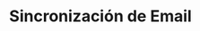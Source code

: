 ---
title: "Sincronización de Email"
url: /es/sharepoint/sincronizacion-de-email/
weight: 40
type: docs
---